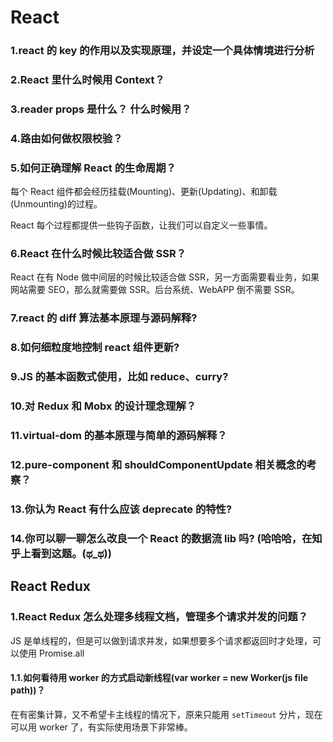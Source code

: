 # React

### 1.react 的 key 的作用以及实现原理，并设定一个具体情境进行分析

### 2.React 里什么时候用 Context？

### 3.reader props 是什么？ 什么时候用？

### 4.路由如何做权限校验？

### 5.如何正确理解 React 的生命周期？

每个 React 组件都会经历挂载(Mounting)、更新(Updating)、和卸载(Unmounting)的过程。

React 每个过程都提供一些钩子函数，让我们可以自定义一些事情。

### 6.React 在什么时候比较适合做 SSR？

React 在有 Node 做中间层的时候比较适合做 SSR，另一方面需要看业务，如果网站需要 SEO，那么就需要做 SSR。后台系统、WebAPP 倒不需要 SSR。

### 7.react 的 diff 算法基本原理与源码解释?

### 8.如何细粒度地控制 react 组件更新?

### 9.JS 的基本函数式使用，比如 reduce、curry?

### 10.对 Redux 和 Mobx 的设计理念理解？

### 11.virtual-dom 的基本原理与简单的源码解释？

### 12.pure-component 和 shouldComponentUpdate 相关概念的考察？

### 13.你认为 React 有什么应该 deprecate 的特性?

### 14.你可以聊一聊怎么改良一个 React 的数据流 lib 吗? (哈哈哈，在知乎上看到这题。(ಥ_ಥ))


## React Redux

### 1.React Redux 怎么处理多线程文档，管理多个请求并发的问题？

JS 是单线程的，但是可以做到请求并发，如果想要多个请求都返回时才处理，可以使用 Promise.all

#### 1.1.如何看待用 worker 的方式启动新线程(var worker = new Worker(js file path))？

在有密集计算，又不希望卡主线程的情况下，原来只能用 `setTimeout` 分片，现在可以用 worker 了，有实际使用场景下非常棒。
